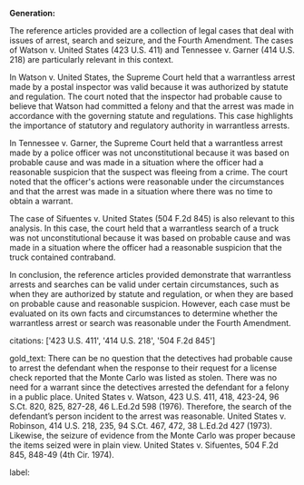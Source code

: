 **Generation:**



The reference articles provided are a collection of legal cases that deal with issues of arrest, search and seizure, and the Fourth Amendment. The cases of Watson v. United States (423 U.S. 411) and Tennessee v. Garner (414 U.S. 218) are particularly relevant in this context.

In Watson v. United States, the Supreme Court held that a warrantless arrest made by a postal inspector was valid because it was authorized by statute and regulation. The court noted that the inspector had probable cause to believe that Watson had committed a felony and that the arrest was made in accordance with the governing statute and regulations. This case highlights the importance of statutory and regulatory authority in warrantless arrests.

In Tennessee v. Garner, the Supreme Court held that a warrantless arrest made by a police officer was not unconstitutional because it was based on probable cause and was made in a situation where the officer had a reasonable suspicion that the suspect was fleeing from a crime. The court noted that the officer's actions were reasonable under the circumstances and that the arrest was made in a situation where there was no time to obtain a warrant.

The case of Sifuentes v. United States (504 F.2d 845) is also relevant to this analysis. In this case, the court held that a warrantless search of a truck was not unconstitutional because it was based on probable cause and was made in a situation where the officer had a reasonable suspicion that the truck contained contraband.

In conclusion, the reference articles provided demonstrate that warrantless arrests and searches can be valid under certain circumstances, such as when they are authorized by statute and regulation, or when they are based on probable cause and reasonable suspicion. However, each case must be evaluated on its own facts and circumstances to determine whether the warrantless arrest or search was reasonable under the Fourth Amendment.



citations: ['423 U.S. 411', '414 U.S. 218', '504 F.2d 845']

gold_text: There can be no question that the detectives had probable cause to arrest the defendant when the response to their request for a license check reported that the Monte Carlo was listed as stolen. There was no need for a warrant since the detectives arrested the defendant for a felony in a public place. United States v. Watson, 423 U.S. 411, 418, 423-24, 96 S.Ct. 820, 825, 827-28, 46 L.Ed.2d 598 (1976). Therefore, the search of the defendant’s person incident to the arrest was reasonable. United States v. Robinson, 414 U.S. 218, 235, 94 S.Ct. 467, 472, 38 L.Ed.2d 427 (1973). Likewise, the seizure of evidence from the Monte Carlo was proper because the items seized were in plain view. United States v. Sifuentes, 504 F.2d 845, 848-49 (4th Cir. 1974).

label: 